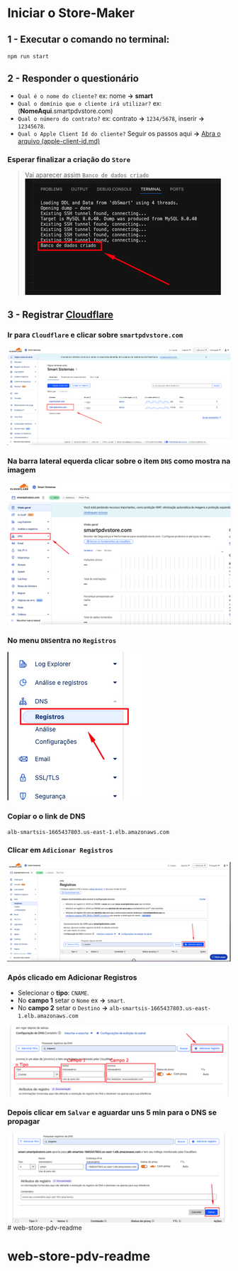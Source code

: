 # Iniciar o Store-Maker

## 1 - Executar o comando no terminal: 
```bash
npm run start
```

## 2 - Responder o questionário 
- `Qual é o nome do cliente?` ex: nome **->** **smart**
- `Qual o domínio que o cliente irá utilizar?` ex: (**NomeAqui**.smartpdvstore.com)
- `Qual o número do contrato?` ex: contrato **->** `1234/5678`, inserir **->** `12345678`.
- `Qual o Apple Client Id do cliente?` Seguir os passos aqui **->** [Abra o arquivo (apple-client-id.md)](apple-client-id.md)
### Esperar finalizar a criação do `Store`
> Vai aparecer assim `Banco de dados criado`  
![Abra o arquivo](resources/parte-5.png)

## 3 - Registrar [Cloudflare](https://www.cloudflare.com/pt-br/)

### Ir para `Cloudflare` e clicar sobre `smartpdvstore.com`
![Abra o arquivo](resources/parte-6.png)

### Na barra lateral equerda clicar sobre o item `DNS` como mostra na imagem
![Abra o arquivo](resources/parte-7.png)

### No menu `DNS`entra no `Registros`
![Abra o arquivo](resources/parte-8.png)

### Copiar o o link de DNS 
```txt
alb-smartsis-1665437803.us-east-1.elb.amazonaws.com
```
### Clicar em `Adicionar Registros`
![Abra o arquivo](resources/parte-9.png)

### Após clicado em **Adicionar Registros**
- Selecionar o **tipo**: `CNAME`.
- No **campo 1** setar o `Nome` ex **->** `smart`.
- No **campo 2** setar o `Destino` **->** `alb-smartsis-1665437803.us-east-1.elb.amazonaws.com`

![Abra o arquivo](resources/parte-10.png)

### Depois clicar em `Salvar` e aguardar uns **5 min** para o DNS se propagar
![Abra o arquivo](resources/parte-11.png) # web-store-pdv-readme
# web-store-pdv-readme
